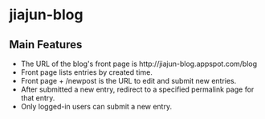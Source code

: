 # jiajun-blog
<h2>Main Features</h2>
<ul>
  <li>The URL of the blog's front page is http://jiajun-blog.appspot.com/blog</li>
  <li>Front page lists entries by created time.</li>
  <li>Front page + /newpost is the URL to edit and submit new entries.</li>
  <li>After submitted a new entry, redirect to a specified permalink page for that entry.</li>
  <li>Only logged-in users can submit a new entry.</li>
</ul>
